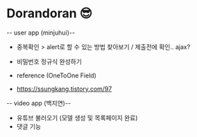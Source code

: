 # Dorandoran 😎

-- user app (minjuhui)--
* 중복확인 > alert로 할 수 있는 방법 찾아보기 / 제출전에 확인.. ajax?
* 비밀번호 정규식 완성하기

* reference (OneToOne Field)
* https://ssungkang.tistory.com/97 

-- video app (백지연)--
* 유튜브 불러오기 (모델 생성 및 목록페이지 완료)
* 댓글 기능
